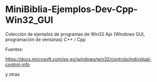 # MiniBiblia-Ejemplos-Dev-Cpp-Win32_GUI

Colección de ejemplos de programas de Win32 Api (Windows GUI, programación de ventanas) C++ / Cpp

Fuentes:

https://docs.microsoft.com/es-es/windows/win32/controls/individual-control-info

y otras
